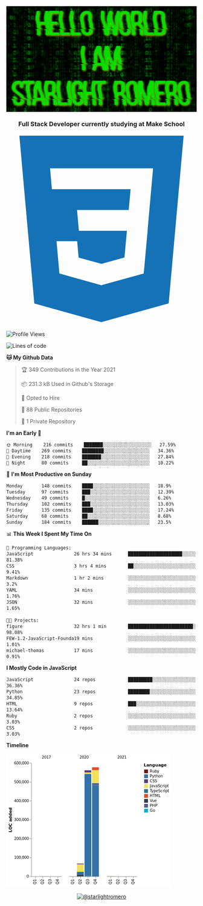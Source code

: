 <img align="center" src="github-banner@2x.jpg" alt="Hello World, I Am Starlight Romero" width="1080" />
<h3 align="center">Full Stack Developer currently studying at Make School</h3>

<p align="left">
  <svg viewBox="0 0 128 128">
  <path fill="#1572B6" d="M8.76 1l10.055 112.883 45.118 12.58 45.244-12.626 10.063-112.837h-110.48zm89.591 25.862l-3.347 37.605.01.203-.014.467v-.004l-2.378 26.294-.262 2.336-28.36 7.844v.001l-.022.019-28.311-7.888-1.917-21.739h13.883l.985 11.054 15.386 4.17-.004.008v-.002l15.443-4.229 1.632-18.001h-32.282999999999994l-.277-3.043-.631-7.129-.331-3.828h34.748999999999995l1.264-14h-52.926l-.277-3.041-.63-7.131-.332-3.828h69.281l-.331 3.862z"></path>
  </svg>
</p>

<!--START_SECTION:waka-->
![Profile Views](http://img.shields.io/badge/Profile%20Views-0-blue)

![Lines of code](https://img.shields.io/badge/From%20Hello%20World%20I%27ve%20Written-1.2%20million%20lines%20of%20code-blue)

**🐱 My Github Data** 

> 🏆 349 Contributions in the Year 2021
 > 
> 📦 231.3 kB Used in Github's Storage 
 > 
> 💼 Opted to Hire
 > 
> 📜 88 Public Repositories 
 > 
> 🔑 1 Private Repository 
 > 
**I'm an Early 🐤** 

```text
🌞 Morning    216 commits    ███████░░░░░░░░░░░░░░░░░░   27.59% 
🌆 Daytime    269 commits    ████████░░░░░░░░░░░░░░░░░   34.36% 
🌃 Evening    218 commits    ███████░░░░░░░░░░░░░░░░░░   27.84% 
🌙 Night      80 commits     ██░░░░░░░░░░░░░░░░░░░░░░░   10.22%

```
📅 **I'm Most Productive on Sunday** 

```text
Monday       148 commits    ████░░░░░░░░░░░░░░░░░░░░░   18.9% 
Tuesday      97 commits     ███░░░░░░░░░░░░░░░░░░░░░░   12.39% 
Wednesday    49 commits     █░░░░░░░░░░░░░░░░░░░░░░░░   6.26% 
Thursday     102 commits    ███░░░░░░░░░░░░░░░░░░░░░░   13.03% 
Friday       135 commits    ████░░░░░░░░░░░░░░░░░░░░░   17.24% 
Saturday     68 commits     ██░░░░░░░░░░░░░░░░░░░░░░░   8.68% 
Sunday       184 commits    ██████░░░░░░░░░░░░░░░░░░░   23.5%

```


📊 **This Week I Spent My Time On** 

```text
💬 Programming Languages: 
JavaScript               26 hrs 34 mins      ████████████████████░░░░░   81.38% 
CSS                      3 hrs 4 mins        ██░░░░░░░░░░░░░░░░░░░░░░░   9.41% 
Markdown                 1 hr 2 mins         ░░░░░░░░░░░░░░░░░░░░░░░░░   3.2% 
YAML                     34 mins             ░░░░░░░░░░░░░░░░░░░░░░░░░   1.76% 
JSON                     32 mins             ░░░░░░░░░░░░░░░░░░░░░░░░░   1.65%

🐱‍💻 Projects: 
figure                   32 hrs 1 min        ████████████████████████░   98.08% 
FEW-1.2-JavaScript-Founda19 mins             ░░░░░░░░░░░░░░░░░░░░░░░░░   1.01% 
michael-thomas           17 mins             ░░░░░░░░░░░░░░░░░░░░░░░░░   0.91%

```

**I Mostly Code in JavaScript** 

```text
JavaScript               24 repos            █████████░░░░░░░░░░░░░░░░   36.36% 
Python                   23 repos            ████████░░░░░░░░░░░░░░░░░   34.85% 
HTML                     9 repos             ███░░░░░░░░░░░░░░░░░░░░░░   13.64% 
Ruby                     2 repos             ░░░░░░░░░░░░░░░░░░░░░░░░░   3.03% 
CSS                      2 repos             ░░░░░░░░░░░░░░░░░░░░░░░░░   3.03%

```


**Timeline**

![Chart not found](https://raw.githubusercontent.com/starlightromero/starlightromero/master/charts/bar_graph.png) 


<!--END_SECTION:waka-->

<p align="center">
<a href="https://medium.com/@starlightromero" target="blank"><img align="center" src="https://cdn.jsdelivr.net/npm/simple-icons@3.0.1/icons/medium.svg" alt="@starlightromero" height="30" width="30" /></a>
</p>

